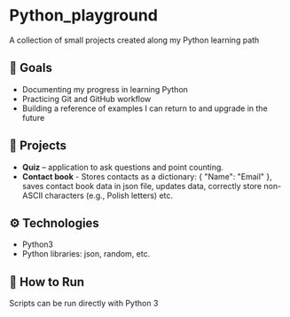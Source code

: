 # Python_playground
A collection of small projects created along my Python learning path


## 📌 Goals 
- Documenting my progress in learning Python  
- Practicing Git and GitHub workflow  
- Building a reference of examples I can return to and upgrade in the future 


## 📂 Projects
- **Quiz** – application to ask questions and point counting.
- **Contact book** - Stores contacts as a dictionary: { "Name": "Email" }, saves contact book data in json file, updates data, correctly store non-ASCII characters (e.g., Polish letters) etc.


## ⚙️ Technologies
- Python3
- Python libraries: json, random, etc.
         
## 🚀 How to Run
Scripts can be run directly with Python 3
